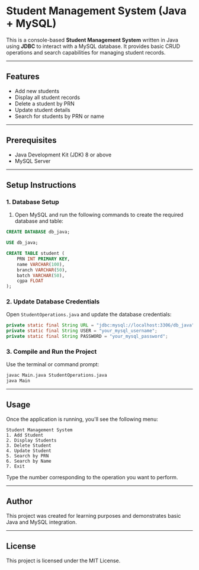 # Student Management System (Java + MySQL)

This is a console-based **Student Management System** written in Java using **JDBC** to interact with a MySQL database. It provides basic CRUD operations and search capabilities for managing student records.

---

## Features

- Add new students
- Display all student records
- Delete a student by PRN
- Update student details
- Search for students by PRN or name

---

## Prerequisites

- Java Development Kit (JDK) 8 or above
- MySQL Server

---

## Setup Instructions

### 1. Database Setup

1. Open MySQL and run the following commands to create the required database and table:

```sql
CREATE DATABASE db_java;

USE db_java;

CREATE TABLE student (
    PRN INT PRIMARY KEY,
    name VARCHAR(100),
    branch VARCHAR(50),
    batch VARCHAR(50),
    cgpa FLOAT
);
```

### 2. Update Database Credentials

Open `StudentOperations.java` and update the database credentials:

```java
private static final String URL = "jdbc:mysql://localhost:3306/db_java";
private static final String USER = "your_mysql_username";
private static final String PASSWORD = "your_mysql_password";
```

### 3. Compile and Run the Project

Use the terminal or command prompt:

```bash
javac Main.java StudentOperations.java
java Main
```

---

## Usage

Once the application is running, you'll see the following menu:

```
Student Management System
1. Add Student
2. Display Students
3. Delete Student
4. Update Student
5. Search by PRN
6. Search by Name
7. Exit
```

Type the number corresponding to the operation you want to perform.

---

## Author

This project was created for learning purposes and demonstrates basic Java and MySQL integration.

---

## License

This project is licensed under the MIT License.
